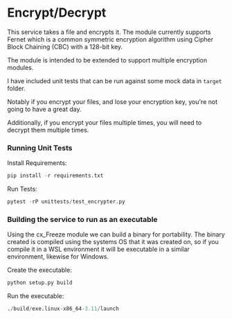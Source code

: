 # Encrypt/Decrypt

This service takes a file and encrypts it. The module currently supports Fernet which is
a common symmetric encryption algorithm using Cipher Block Chaining (CBC) with a 128-bit key.

The module is intended to be extended to support multiple encryption modules.

I have included unit tests that can be run against some mock data in `target` folder.

Notably if you encrypt your files, and lose your encryption key, you're not going to have a great day.

Additionally, if you encrypt your files multiple times, you will need to decrypt them multiple times. 

### Running Unit Tests

Install Requirements:
```python
pip install -r requirements.txt
```
Run Tests: 
```python
pytest -rP unittests/test_encrypter.py
```


### Building the service to run as an executable

Using the cx_Freeze module we can build a binary for portability. The binary created is compiled using the 
systems OS that it was created on, so if you compile it in a WSL environment it will be executable in a similar
environment, likewise for Windows.

Create the executable:
```python
python setup.py build
```

Run the executable: 
```python
./build/exe.linux-x86_64-3.11/launch
```
